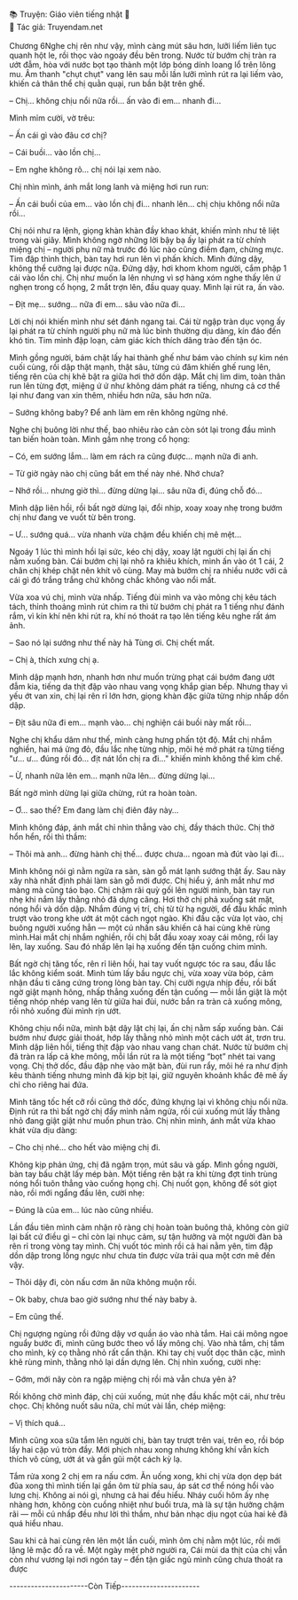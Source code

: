 📚 Truyện: Giáo viên tiếng nhật 🔞
<br>
📖 Tác giả: Truyendam.net
<br></br>
Chương 6Nghe chị rên như vậy, mình càng mút sâu hơn, lưỡi liếm liên tục quanh hột le, rồi thọc vào ngoáy đều bên trong. Nước từ bướm chị tràn ra ướt đẫm, hòa với nước bọt tạo thành một lớp bóng dính loang lổ trên lông mu. Âm thanh "chụt chụt" vang lên sau mỗi lần lưỡi mình rút ra lại liếm vào, khiến cả thân thể chị quằn quại, run bần bật trên ghế.

– Chị… không chịu nổi nữa rồi… ấn vào đi em… nhanh đi…

Mình mỉm cười, vờ trêu:

– Ấn cái gì vào đâu cơ chị?

– Cái buồi… vào lồn chị…

– Em nghe không rõ… chị nói lại xem nào.

Chị nhìn mình, ánh mắt long lanh và miệng hơi run run:

– Ấn cái buồi của em… vào lồn chị đi… nhanh lên… chị chịu không nổi nữa rồi…

Chị nói như ra lệnh, giọng khàn khàn đầy khao khát, khiến mình như tê liệt trong vài giây. Mình không ngờ những lời bậy bạ ấy lại phát ra từ chính miệng chị – người phụ nữ mà trước đó lúc nào cũng điềm đạm, chừng mực. Tim đập thình thịch, bàn tay hơi run lên vì phấn khích. Mình đứng dậy, không thể cưỡng lại được nữa. Đứng dậy, hơi khom khom người, cắm phập 1 cái vào lồn chị. Chị như muốn la lên nhưng vì sợ hàng xóm nghe thấy lên ứ nghẹn trong cổ họng, 2 mắt trợn lên, đầu quay quay. Mình lại rút ra, ấn vào.

– Địt mẹ… sướng… nữa đi em… sâu vào nữa đi…

Lời chị nói khiến mình như sét đánh ngang tai. Cái từ ngập tràn dục vọng ấy lại phát ra từ chính người phụ nữ mà lúc bình thường dịu dàng, kín đáo đến khó tin. Tim mình đập loạn, cảm giác kích thích dâng trào đến tận óc.

Mình gồng người, bám chặt lấy hai thành ghế như bám vào chính sự kìm nén cuối cùng, rồi dập thật mạnh, thật sâu, từng cú đâm khiến ghế rung lên, tiếng rên của chị khẽ bật ra giữa hơi thở dồn dập. Mắt chị lim dim, toàn thân run lên từng đợt, miệng ứ ứ như không dám phát ra tiếng, nhưng cả cơ thể lại như đang van xin thêm, nhiều hơn nữa, sâu hơn nữa.

– Sướng không baby? Để anh làm em rên không ngừng nhé.

Nghe chị buông lời như thế, bao nhiêu rào cản còn sót lại trong đầu mình tan biến hoàn toàn. Mình gầm nhẹ trong cổ họng:

– Có, em sướng lắm… làm em rách ra cũng được… mạnh nữa đi anh.

– Từ giờ ngày nào chị cũng bắt em thế này nhé. Nhớ chưa?

– Nhớ rồi… nhưng giờ thì… đừng dừng lại… sâu nữa đi, đúng chỗ đó…

Mình dập liên hồi, rồi bất ngờ dừng lại, đổi nhịp, xoay xoay nhẹ trong bướm chị như đang ve vuốt từ bên trong.

– Ư... sướng quá… vừa nhanh vừa chậm đều khiến chị mê mệt…

Ngoáy 1 lúc thì mình hồi lại sức, kéo chị dậy, xoay lật người chị lại ấn chị nằm xuống bàn. Cái bướm chị lại nhô ra khiêu khích, mình ấn vào ót 1 cái, 2 chân chị khép chặt nên khít vô cùng. May mà bướm chị ra nhiều nước với cả cái gì đó trắng trắng chứ không chắc không vào nổi mất.

Vừa xoa vú chị, mình vừa nhấp. Tiếng đùi mình va vào mông chị kêu tách tách, thỉnh thoảng mình rút chim ra thì từ bướm chị phát ra 1 tiếng như đánh rắm, vì kín khí nên khi rút ra, khí nó thoát ra tạo lên tiếng kêu nghe rất ám ảnh.

– Sao nó lại sướng như thế này hả Tùng ơi. Chị chết mất.

– Chị à, thích xưng chị ạ.

Mình dập mạnh hơn, nhanh hơn như muốn trừng phạt cái bướm đang ướt đẫm kia, tiếng da thịt đập vào nhau vang vọng khắp gian bếp. Nhưng thay vì yếu ớt van xin, chị lại rên rỉ lớn hơn, giọng khàn đặc giữa từng nhịp nhấp dồn dập.

– Địt sâu nữa đi em… mạnh vào… chị nghiện cái buồi này mất rồi…

Nghe chị khẩu dâm như thế, mình càng hưng phấn tột độ. Mắt chị nhắm nghiền, hai má ửng đỏ, đầu lắc nhẹ từng nhịp, môi hé mở phát ra từng tiếng "ư… ư… đúng rồi đó… địt nát lồn chị ra đi…" khiến mình không thể kìm chế.

– Ừ, nhanh nữa lên em… mạnh nữa lên… đừng dừng lại...

Bất ngờ mình dừng lại giữa chừng, rút ra hoàn toàn.

– Ơ… sao thế? Em đang làm chị điên đây này…

Mình không đáp, ánh mắt chỉ nhìn thẳng vào chị, đầy thách thức. Chị thở hổn hển, rồi thì thầm:

– Thôi mà anh… đừng hành chị thế… được chưa… ngoan mà đút vào lại đi…

Mình không nói gì nằm ngửa ra sàn, sàn gỗ mát lạnh sướng thật ấy. Sau này xây nhà nhất định phải làm sàn gỗ mới được. Chị hiểu ý, ánh mắt như mơ màng mà cũng táo bạo. Chị chậm rãi quỳ gối lên người mình, bàn tay run nhẹ khi nắm lấy thằng nhỏ đã dựng căng. Hơi thở chị phả xuống sát mặt, nóng hổi và dồn dập. Nhắm đúng vị trí, chị từ từ hạ người, để đầu khấc mình trượt vào trong khe ướt át một cách ngọt ngào. Khi đầu cặc vừa lọt vào, chị buông người xuống hẳn — một cú nhấn sâu khiến cả hai cùng khẽ rùng mình.Hai mắt chị nhắm nghiền, rồi chị bắt đầu xoay xoay cái mông, rồi lay lên, lay xuống. Sau đó nhấp lên lại hạ xuống đến tận cuống chim mình.

Bất ngờ chị tăng tốc, rên rỉ liên hồi, hai tay vuốt ngược tóc ra sau, đầu lắc lắc không kiểm soát. Mình túm lấy bầu ngực chị, vừa xoay vừa bóp, cảm nhận đầu ti căng cứng trong lòng bàn tay. Chị cưỡi ngựa nhịp đều, rồi bất ngờ giật mạnh hông, nhấp thẳng xuống đến tận cuống — mỗi lần giật là một tiếng nhóp nhép vang lên từ giữa hai đùi, nước bắn ra tràn cả xuống mông, rồi nhỏ xuống đùi mình rịn ướt.

Không chịu nổi nữa, mình bật dậy lật chị lại, ấn chị nằm sấp xuống bàn. Cái bướm như được giải thoát, hớp lấy thằng nhỏ mình một cách ướt át, trơn tru. Mình dập liên hồi, tiếng thịt đập vào nhau vang chan chát. Nước từ bướm chị đã tràn ra lấp cả khe mông, mỗi lần rút ra là một tiếng “bọt” nhét tai vang vọng. Chị thở dốc, đầu đập nhẹ vào mặt bàn, đùi run rẩy, môi hé ra như định kêu thành tiếng nhưng mình đã kịp bịt lại, giữ nguyên khoảnh khắc đê mê ấy chỉ cho riêng hai đứa.

Mình tăng tốc hết cỡ rồi cũng thở dốc, đứng khựng lại vì không chịu nổi nữa. Định rút ra thì bất ngờ chị đẩy mình nằm ngửa, rồi cúi xuống mút lấy thằng nhỏ đang giật giật như muốn phun trào. Chị nhìn mình, ánh mắt vừa khao khát vừa dịu dàng:

– Cho chị nhé… cho hết vào miệng chị đi.

Không kịp phản ứng, chị đã ngậm trọn, mút sâu và gấp. Mình gồng người, bàn tay bấu chặt lấy mép bàn. Một tiếng rên bật ra khi từng đợt tinh trùng nóng hổi tuôn thẳng vào cuống họng chị. Chị nuốt gọn, không để sót giọt nào, rồi mới ngẩng đầu lên, cười nhẹ:

– Đúng là của em… lúc nào cũng nhiều.

Lần đầu tiên mình cảm nhận rõ ràng chị hoàn toàn buông thả, không còn giữ lại bất cứ điều gì – chỉ còn lại nhục cảm, sự tận hưởng và một người đàn bà rên rỉ trong vòng tay mình. Chị vuốt tóc mình rồi cả hai nằm yên, tim đập dồn dập trong lồng ngực như chưa tin được vừa trải qua một cơn mê đến vậy.

– Thôi dậy đi, còn nấu cơm ăn nữa không muộn rồi.

– Ok baby, chưa bao giờ sướng như thế này baby à.

– Em cũng thế.

Chị ngượng ngùng rồi đứng dậy vơ quần áo vào nhà tắm. Hai cái mông ngoe nguẩy bước đi, mình cũng bước theo vồ lấy mông chị. Vào nhà tắm, chị tắm cho mình, kỳ cọ thằng nhỏ rất cẩn thận. Khi tay chị vuốt dọc thân cặc, mình khẽ rùng mình, thằng nhỏ lại dần dựng lên. Chị nhìn xuống, cười nhẹ:

– Gớm, mới nãy còn ra ngập miệng chị rồi mà vẫn chưa yên à?

Rồi không chờ mình đáp, chị cúi xuống, mút nhẹ đầu khấc một cái, như trêu chọc. Chị không nuốt sâu nữa, chỉ mút vài lần, chép miệng:

– Vị thích quá…

Mình cũng xoa sữa tắm lên người chị, bàn tay trượt trên vai, trên eo, rồi bóp lấy hai cặp vú tròn đầy. Mới phịch nhau xong nhưng không khí vẫn kích thích vô cùng, ướt át và gần gũi một cách kỳ lạ.

Tắm rửa xong 2 chị em ra nấu cơm. Ăn uống xong, khi chị vừa dọn dẹp bát đũa xong thì mình tiến lại gần ôm từ phía sau, áp sát cơ thể nóng hổi vào lưng chị. Không ai nói gì, nhưng cả hai đều hiểu. Nháy cuối hôm ấy nhẹ nhàng hơn, không còn cuồng nhiệt như buổi trưa, mà là sự tận hưởng chậm rãi — mỗi cú nhấp đều như lời thì thầm, như bản nhạc dịu ngọt của hai kẻ đã quá hiểu nhau.


Sau khi cả hai cùng rên lên một lần cuối, mình ôm chị nằm một lúc, rồi mới lặng lẽ mặc đồ ra về. Một ngày mệt phờ người ra, Cái mùi da thịt của chị vẫn còn như vương lại nơi ngón tay – đến tận giấc ngủ mình cũng chưa thoát ra được

----------------------Còn Tiếp----------------------
<!-- truyện sex giáo viên, dạy thêm tại nhà, học sinh quan hệ cô giáo, truyện sex có thật, ngoại tình tư tưởng, mẹ đơn thân Nhật Bản, Truyendam.net -->
<!-- Truyện sex cô giáo,truyện sex cô nàng gia sư,truyện sex học sinh Tùng, chị Thảo, truyện sex Việt 2025, Truyendam.net -->
